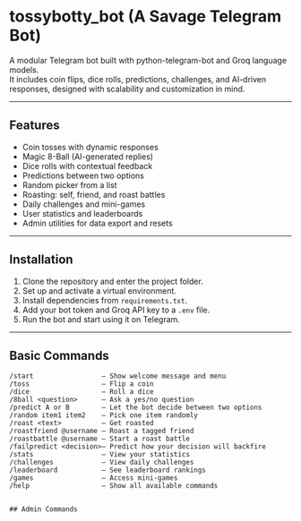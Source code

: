 # tossybotty_bot (A Savage Telegram Bot)

A modular Telegram bot built with python-telegram-bot and Groq language models.  
It includes coin flips, dice rolls, predictions, challenges, and AI-driven responses, designed with scalability and customization in mind.

---

## Features

- Coin tosses with dynamic responses  
- Magic 8-Ball (AI-generated replies)  
- Dice rolls with contextual feedback  
- Predictions between two options  
- Random picker from a list  
- Roasting: self, friend, and roast battles  
- Daily challenges and mini-games  
- User statistics and leaderboards  
- Admin utilities for data export and resets  

---

## Installation

1. Clone the repository and enter the project folder.  
2. Set up and activate a virtual environment.  
3. Install dependencies from `requirements.txt`.  
4. Add your bot token and Groq API key to a `.env` file.  
5. Run the bot and start using it on Telegram.  

---

## Basic Commands

```text
/start                 — Show welcome message and menu
/toss                  — Flip a coin
/dice                  — Roll a dice
/8ball <question>      — Ask a yes/no question
/predict A or B        — Let the bot decide between two options
/random item1 item2    — Pick one item randomly
/roast <text>          — Get roasted
/roastfriend @username — Roast a tagged friend
/roastbattle @username — Start a roast battle
/failpredict <decision>— Predict how your decision will backfire
/stats                 — View your statistics
/challenges            — View daily challenges
/leaderboard           — See leaderboard rankings
/games                 — Access mini-games
/help                  — Show all available commands


## Admin Commands


